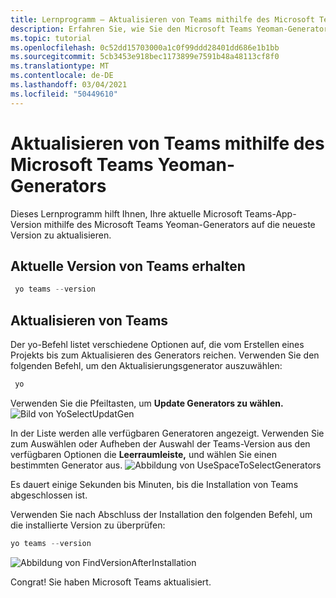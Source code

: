 ```yaml
---
title: Lernprogramm – Aktualisieren von Teams mithilfe des Microsoft Teams Yeoman-Generators
description: Erfahren Sie, wie Sie den Microsoft Teams Yeoman-Generator zum Upgraden von Teams verwenden.
ms.topic: tutorial
ms.openlocfilehash: 0c52dd15703000a1c0f99ddd28401dd686e1b1bb
ms.sourcegitcommit: 5cb3453e918bec1173899e7591b48a48113cf8f0
ms.translationtype: MT
ms.contentlocale: de-DE
ms.lasthandoff: 03/04/2021
ms.locfileid: "50449610"
---
```

# <a name="upgrade-teams-using-microsoft-teams-yeoman-generator"></a>Aktualisieren von Teams mithilfe des Microsoft Teams Yeoman-Generators
Dieses Lernprogramm hilft Ihnen, Ihre aktuelle Microsoft Teams-App-Version mithilfe des Microsoft Teams Yeoman-Generators auf die neueste Version zu aktualisieren.

## <a name="get-current-version-of-teams"></a>Aktuelle Version von Teams erhalten
```PowerShell
 yo teams --version
```

## <a name="update-teams"></a>Aktualisieren von Teams
Der yo-Befehl listet verschiedene Optionen auf, die vom Erstellen eines Projekts bis zum Aktualisieren des Generators reichen. Verwenden Sie den folgenden Befehl, um den Aktualisierungsgenerator auszuwählen:
```PowerShell
 yo
```

Verwenden Sie die Pfeiltasten, um **Update Generators zu wählen.**
![Bild von YoSelectUpdatGen](~/assets/images/Update-Teams/YoSelectUpdateGen.png)

In der Liste werden alle verfügbaren Generatoren angezeigt. Verwenden Sie zum Auswählen oder Aufheben der Auswahl der Teams-Version aus den verfügbaren Optionen die **Leerraumleiste,** und wählen Sie einen bestimmten Generator aus.
![Abbildung von UseSpaceToSelectGenerators](~/assets/images/Update-Teams/UseSpaceToSelectGenerators.png)

Es dauert einige Sekunden bis Minuten, bis die Installation von Teams abgeschlossen ist.

Verwenden Sie nach Abschluss der Installation den folgenden Befehl, um die installierte Version zu überprüfen:

```PowerShell
yo teams --version
```

![Abbildung von FindVersionAfterInstallation](~/assets/images/Update-Teams/FindVersionAfterInstallation.png)

Congrat! Sie haben Microsoft Teams aktualisiert.

